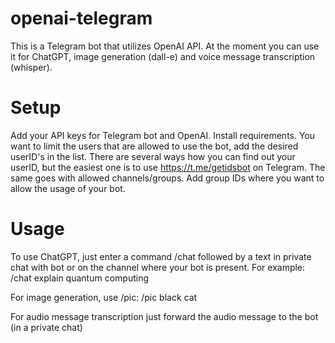 # openai-telegram

This is a Telegram bot that utilizes OpenAI API.
At the moment you can use it for ChatGPT, image generation (dall-e) and voice message transcription (whisper).

# Setup

Add your API keys for Telegram bot and OpenAI.
Install requirements.
You want to limit the users that are allowed to use the bot, add the desired userID's in the list. There are several ways how you can find out your userID, but the easiest one is to use https://t.me/getidsbot on Telegram.
The same goes with allowed channels/groups. Add group IDs where you want to allow the usage of your bot.

# Usage

To use ChatGPT, just enter a command /chat followed by a text in private chat with bot or on the channel where your bot is present. For example:
/chat explain quantum computing

For image generation, use /pic:
/pic black cat

For audio message transcription just forward the audio message to the bot (in a private chat)
